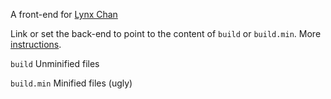 A front-end for [Lynx Chan](https://gitlab.com/mrseth/LynxChan)

Link or set the back-end to point to the content of `build` or `build.min`.
More [instructions](https://gitlab.com/mrseth/LynxChan/blob/master/src/be/Readme.md).

`build` Unminified files  

`build.min` Minified files (ugly)  
